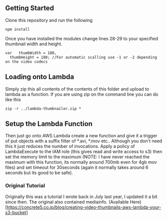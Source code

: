 ## Getting Started

Clone this repository and run the following
```shell
npm install
```

Once you have installed the modules change lines 28-29 to your specified thumbnail width and height.
```
var   thumbWidth = 180, 
  thumbHeight = 180; //For automatic scalling use -1 or -2 depending on the video codecs
```

## Loading onto Lambda
Simply zip this all contents of the contents of this folder and upload to lambda as a function.
If you are using zip on the command line you can do like this
```
zip -r ../lambda-thumbnailer.zip *
```

## Setup the Lambda Function
Then just go onto AWS Lambda create a new function and give it a trigger of put objects with a suffix filter of *.avi, *.mov etc.. 
Although you don't need this it just reduces the number of invocations. Apply a policy of LambdaExecute to the IAM role (this gives read and write access to s3) then set the memory limit to the maximum (NOTE: I have never reached the maximum with this function, its normally around 700mb even for 4gb mov files) and set timeout for 30seconds (again it normally takes around 6 seconds but its good to be safe).

### Original Tutorial
Originally this was a tutorial I wrote back in July last year, I updated it a bit since then. The original also contained mediainfo. (Available Here)[https://concrete5.co.jp/blog/creating-video-thumbnails-aws-lambda-your-s3-bucket]